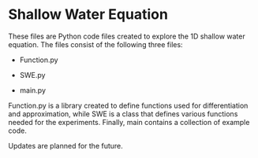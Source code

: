 # Shallow Water Equation

These files are Python code files created to explore the 1D shallow water equation. The files consist of the following three files:

* Function.py

* SWE.py

* main.py

Function.py is a library created to define functions used for differentiation and approximation, while SWE is a class that defines various functions needed for the experiments. Finally, main contains a collection of example code.

Updates are planned for the future.
